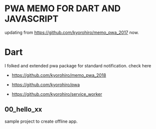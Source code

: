 # PWA MEMO FOR DART AND JAVASCRIPT

updating from https://github.com/kyorohiro/memo_pwa_2017 now.

# Dart

I folked and extended pwa package for standard notification.
check here

- https://github.com/kyorohiro/memo_pwa_2018

- https://github.com/kyorohiro/pwa

- https://github.com/kyorohiro/service_worker

 
## 00_hello_xx

sample project to create offline app.
